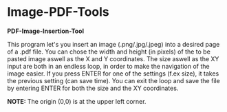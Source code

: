 # Image-PDF-Tools

<b> PDF-Image-Insertion-Tool </b>

  This program let's you insert an image (.png/.jpg/.jpeg) into a desired page of a .pdf file. You can chose the width and height (in pixels) of the to be pasted image aswell as the X and Y coordinates.
 The size aswell as the XY input are both in an endless loop, in order to make the navigation of the image easier. If you press ENTER for one of the settings (f.ex size), it takes the previous setting (can save time). You can exit the loop and save the file by entering ENTER for both the size and the XY coordinates.  
  
  <b> NOTE: </b> The origin (0,0) is at the upper left corner.
